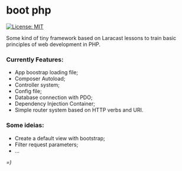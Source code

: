 # boot php

[![License: MIT](https://img.shields.io/badge/License-MIT-yellow.svg)](https://opensource.org/licenses/MIT)

Some kind of tiny framework based on Laracast lessons to train basic principles of web development in PHP.

### Currently Features:

- App boostrap loading file;
- Composer Autoload;
- Controller system;
- Config file;
- Database connection with PDO;
- Dependency Injection Container;
- Simple router system based on HTTP verbs and URI.

### Some ideias:

- Create a default view with bootstrap;
- Filter request parameters;
- ...

_=)_
